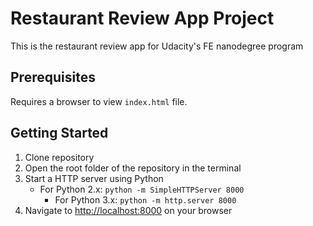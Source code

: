 # Restaurant Review App Project

This is the restaurant review app for Udacity's FE  nanodegree program

## Prerequisites

Requires a browser to view `index.html` file.

## Getting Started

1. Clone repository
2. Open the root folder of the repository in the terminal
3. Start a HTTP server using Python
    - For Python 2.x: `python -m SimpleHTTPServer 8000`
	  - For Python 3.x: `python -m http.server 8000`
4. Navigate to [http://localhost:8000](http://localhost:8000) on your browser
